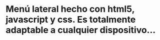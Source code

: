 
# Menú lateral hecho con html5, javascript y css. Es totalmente adaptable a cualquier dispositivo...

